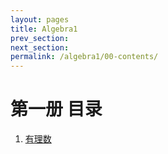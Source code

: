 ```yaml
---
layout: pages
title: Algebra1
prev_section: 
next_section: 
permalink: /algebra1/00-contents/
---
```


第一册 目录
====

1. [有理数](/algebra/algebra1/ch01-01/)
